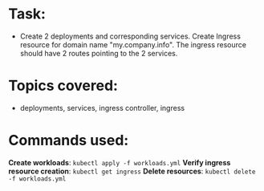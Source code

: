 # Task: 

- Create 2 deployments and corresponding services. Create Ingress resource for domain name "my.company.info". The ingress resource should have 2 routes pointing to the 2 services. 
 
# Topics covered:

- deployments, services, ingress controller, ingress

# Commands used:

**Create workloads**: `kubectl apply -f workloads.yml`
**Verify ingress resource creation**: `kubectl get ingress`
**Delete resources**: `kubectl delete -f workloads.yml`

